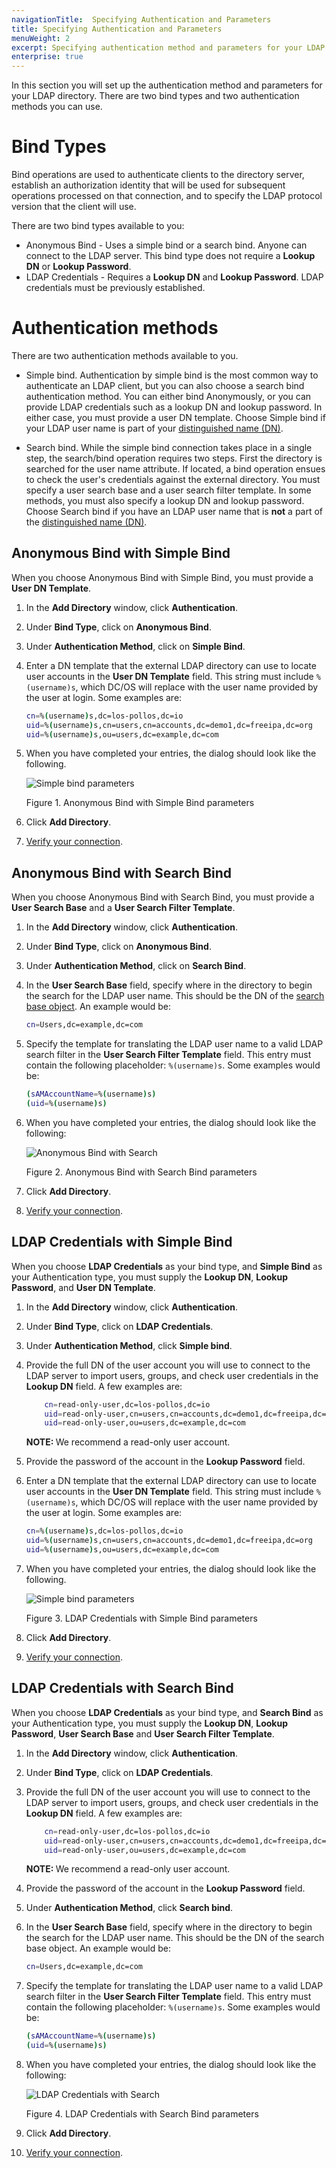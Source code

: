 ```yaml
---
navigationTitle:  Specifying Authentication and Parameters
title: Specifying Authentication and Parameters
menuWeight: 2
excerpt: Specifying authentication method and parameters for your LDAP directory
enterprise: true
---
```

<!-- The source repository for this topic is https://github.com/dcos/dcos-docs-site -->


In this section you will set up the authentication method and parameters for your LDAP directory. There are two bind types and two authentication methods you can use.

# Bind Types

Bind operations are used to authenticate clients to the directory server, establish an authorization identity that will be used for subsequent operations processed on that connection, and to specify the LDAP protocol version that the client will use.

There are two bind types available to you: 

- Anonymous Bind - Uses a simple bind or a search bind. Anyone can connect to the LDAP server. This bind type does not require a **Lookup DN** or **Lookup Password**. 
- LDAP Credentials - Requires a **Lookup DN** and **Lookup Password**. LDAP credentials must be previously established.

# Authentication methods

There are two authentication methods available to you.

- Simple bind. Authentication by simple bind is the most common way to authenticate an LDAP client, but you can also choose a search bind authentication method. You can either bind Anonymously, or you can provide LDAP credentials such as a lookup DN and lookup password. In either case, you must provide a user DN template. Choose Simple bind if your LDAP user name is part of your [distinguished name (DN)](https://www.ldap.com/ldap-dns-and-rdns).     

- Search bind. While the simple bind connection takes place in a single step, the search/bind operation requires two steps. First the directory is searched for the user name attribute. If located, a bind operation ensues to check the user's credentials against the external directory. You must specify a user search base and a user search filter template. In some methods, you must also specify a lookup DN and lookup password. Choose Search bind if you have an LDAP user name that is **not** a part of the [distinguished name (DN)](https://www.ldap.com/ldap-dns-and-rdns).

## Anonymous Bind with Simple Bind

When you choose Anonymous Bind with Simple Bind, you must provide a **User DN Template**.

1. In the **Add Directory** window, click **Authentication**.
1. Under **Bind Type**, click on **Anonymous Bind**. 
1. Under **Authentication Method**, click on **Simple Bind**.
1. Enter a DN template that the external LDAP directory can use to locate user accounts in the **User DN Template** field. This string must include `%(username)s`, which DC/OS will replace with the user name provided by the user at login. Some examples are:

    ```bash
    cn=%(username)s,dc=los-pollos,dc=io
    uid=%(username)s,cn=users,cn=accounts,dc=demo1,dc=freeipa,dc=org
    uid=%(username)s,ou=users,dc=example,dc=com
    ```

1.  When you have completed your entries, the dialog should look like the following.

    ![Simple bind parameters](/mesosphere/dcos/2.2/img/GUI-LDAP-anonymous-simple-bind.png)

    Figure 1. Anonymous Bind with Simple Bind parameters 

1.  Click **Add Directory**.

1.  [Verify your connection](/mesosphere/dcos/2.2/security/ent/ldap/ldap-verify/).

## Anonymous Bind with Search Bind

When you choose Anonymous Bind with Search Bind, you must provide a **User Search Base** and a **User Search Filter Template**.

1. In the **Add Directory** window, click **Authentication**.
1. Under **Bind Type**, click on **Anonymous Bind**. 
1. Under **Authentication Method**, click on **Search Bind**.
1. In the **User Search Base** field, specify where in the directory to begin the search for the LDAP user name. This should be the DN of the [search base object](https://technet.microsoft.com/en-us/library/cc978021.aspx). An example would be:

    ```bash
    cn=Users,dc=example,dc=com 
    ```

1.  Specify the template for translating the LDAP user name to a valid LDAP search filter in the **User Search Filter Template** field. This entry must contain the following placeholder: `%(username)s`. Some examples would be:

    ```bash
    (sAMAccountName=%(username)s)
    (uid=%(username)s)
    ```
1. When you have completed your entries, the dialog should look like the following:

    ![Anonymous Bind with Search](/mesosphere/dcos/2.2/img/GUI-LDAP-anonymous-search-bind.png)

    Figure 2. Anonymous Bind with Search Bind parameters

1.  Click **Add Directory**.
1.  [Verify your connection](/mesosphere/dcos/2.2/security/ent/ldap/ldap-verify/).

## LDAP Credentials with Simple Bind

When you choose **LDAP Credentials** as your bind type, and **Simple Bind** as your Authentication type, you must supply the **Lookup DN**, **Lookup Password**, and **User DN Template**.

1. In the **Add Directory** window, click **Authentication**.
1. Under **Bind Type**, click on **LDAP Credentials**.
1. Under **Authentication Method**, click **Simple bind**.
1. Provide the full DN of the user account you will use to connect to the LDAP server to import users, groups, and check user credentials in the **Lookup DN** field. A few examples are:

    ```bash
        cn=read-only-user,dc=los-pollos,dc=io
        uid=read-only-user,cn=users,cn=accounts,dc=demo1,dc=freeipa,dc=org
        uid=read-only-user,ou=users,dc=example,dc=com
    ```

    <p class="message--note"><strong>NOTE: </strong>We recommend a read-only user account.</p>

1. Provide the password of the account in the **Lookup Password** field.

1. Enter a DN template that the external LDAP directory can use to locate user accounts in the **User DN Template** field. This string must include `%(username)s`, which DC/OS will replace with the user name provided by the user at login. Some examples are:

    ```bash
    cn=%(username)s,dc=los-pollos,dc=io
    uid=%(username)s,cn=users,cn=accounts,dc=demo1,dc=freeipa,dc=org
    uid=%(username)s,ou=users,dc=example,dc=com
    ```

1.  When you have completed your entries, the dialog should look like the following.

    ![Simple bind parameters](/mesosphere/dcos/2.2/img/GUI-LDAP-credentials-simple.png)

    Figure 3. LDAP Credentials with Simple Bind parameters 

1.  Click **Add Directory**.

1.  [Verify your connection](/mesosphere/dcos/2.2/security/ent/ldap/ldap-verify/).

## LDAP Credentials with Search Bind

When you choose **LDAP Credentials** as your bind type, and **Search Bind** as your Authentication type, you must supply the **Lookup DN**, **Lookup Password**, **User Search Base** and **User Search Filter Template**.

1. In the **Add Directory** window, click **Authentication**.
1. Under **Bind Type**, click on **LDAP Credentials**.
1. Provide the full DN of the user account you will use to connect to the LDAP server to import users, groups, and check user credentials in the **Lookup DN** field. A few examples are:

    ```bash
        cn=read-only-user,dc=los-pollos,dc=io
        uid=read-only-user,cn=users,cn=accounts,dc=demo1,dc=freeipa,dc=org
        uid=read-only-user,ou=users,dc=example,dc=com
    ```

    <p class="message--note"><strong>NOTE: </strong>We recommend a read-only user account.</p>

1. Provide the password of the account in the **Lookup Password** field.
1. Under **Authentication Method**, click **Search bind**.
1. In the **User Search Base** field, specify where in the directory to begin the search for the LDAP user name. This should be the DN of the search base object. An example would be:

    ```bash
    cn=Users,dc=example,dc=com 
    ```

1.  Specify the template for translating the LDAP user name to a valid LDAP search filter in the **User Search Filter Template** field. This entry must contain the following placeholder: `%(username)s`. Some examples would be:

    ```bash
    (sAMAccountName=%(username)s)
    (uid=%(username)s)
    ```
1. When you have completed your entries, the dialog should look like the following:

    ![LDAP Credentials with Search](/mesosphere/dcos/2.2/img/GUI-LDAP-credentials-search.png)

    Figure 4. LDAP Credentials with Search Bind parameters

1.  Click **Add Directory**.
1.  [Verify your connection](/mesosphere/dcos/2.2/security/ent/ldap/ldap-verify/).

